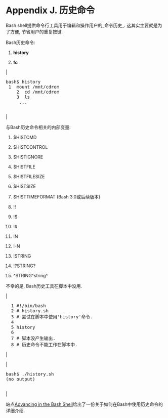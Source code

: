 # Appendix J. 历史命令

Bash shell提供命令行工具用于编辑和操作用户的_命令历史_. 这其实主要就是为了方便, 节省用户的重复按键.

Bash历史命令:

1.  **history**

2.  **fc**

| 

<pre class="SCREEN"><samp class="PROMPT">bash$</samp> <kbd class="USERINPUT">history</kbd>
 <samp class="COMPUTEROUTPUT">1  mount /mnt/cdrom
    2  cd /mnt/cdrom
    3  ls
     ...</samp>
	      </pre>

 |

与Bash历史命令相关的内部变量:

1.  $HISTCMD

2.  $HISTCONTROL

3.  $HISTIGNORE

4.  $HISTFILE

5.  $HISTFILESIZE

6.  $HISTSIZE

7.  $HISTTIMEFORMAT (Bash 3.0或后续版本)

8.  !!

9.  !$

10.  !#

11.  !N

12.  !-N

13.  !STRING

14.  !?STRING?

15.  ^STRING^string^

不幸的是, Bash历史工具在脚本中没用.

| 

<pre class="PROGRAMLISTING">  1 #!/bin/bash
  2 # history.sh
  3 # 尝试在脚本中使用'history'命令. 
  4 
  5 history
  6 
  7 # 脚本没产生输出. 
  8 # 历史命令不能工作在脚本中. </pre>

 |

| 

<pre class="SCREEN"><samp class="PROMPT">bash$</samp> <kbd class="USERINPUT">./history.sh</kbd>
<samp class="COMPUTEROUTPUT">(no output)</samp>	      
	      </pre>

 |

站点[Advancing in the Bash Shell](http://www.deadman.org/bash.md)给出了一份关于如何在Bash中使用历史命令的详细介绍.